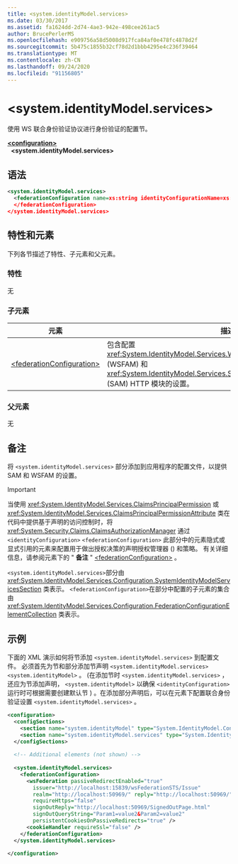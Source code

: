 ```yaml
---
title: <system.identityModel.services>
ms.date: 03/30/2017
ms.assetid: fa1624dd-2d74-4ae3-942e-498cee261ac5
author: BrucePerlerMS
ms.openlocfilehash: e909756a58d5008d917fca84af0e478fc4878d2f
ms.sourcegitcommit: 5b475c1855b32cf78d2d1bbb4295e4c236f39464
ms.translationtype: MT
ms.contentlocale: zh-CN
ms.lasthandoff: 09/24/2020
ms.locfileid: "91156805"
---
```

# \<system.identityModel.services>

使用 WS 联合身份验证协议进行身份验证的配置节。  
  
[**\<configuration>**](../configuration-element.md)\
&nbsp;&nbsp;**\<system.identityModel.services>**  
  
## <a name="syntax"></a>语法  
  
```xml  
<system.identityModel.services>  
  <federationConfiguration name=xs:string identityConfigurationName=xs:string>  
  </federationConfiguration>  
</system.identityModel.services>  
```  
  
## <a name="attributes-and-elements"></a>特性和元素  

 下列各节描述了特性、子元素和父元素。  
  
### <a name="attributes"></a>特性  

 无  
  
### <a name="child-elements"></a>子元素  
  
|元素|描述|  
|-------------|-----------------|  
|[\<federationConfiguration>](federationconfiguration.md)|包含配置 <xref:System.IdentityModel.Services.WSFederationAuthenticationModule> (WSFAM) 和 <xref:System.IdentityModel.Services.SessionAuthenticationModule> (SAM) HTTP 模块的设置。|  
  
### <a name="parent-elements"></a>父元素  

 无  
  
## <a name="remarks"></a>备注  

 将 `<system.identityModel.services>` 部分添加到应用程序的配置文件，以提供 SAM 和 WSFAM 的设置。  
  
> [!IMPORTANT]
> 当使用 <xref:System.IdentityModel.Services.ClaimsPrincipalPermission> 或 <xref:System.IdentityModel.Services.ClaimsPrincipalPermissionAttribute> 类在代码中提供基于声明的访问控制时，将 <xref:System.Security.Claims.ClaimsAuthorizationManager> 通过 `<identityConfiguration>` `<federationConfiguration>` 此部分中的元素隐式或显式引用的元素来配置用于做出授权决策的声明授权管理器 () 和策略。 有关详细信息，请参阅元素下的 " **备注** " [\<federationConfiguration>](federationconfiguration.md) 。  
  
 `<system.identityModel.services>`部分由 <xref:System.IdentityModel.Services.Configuration.SystemIdentityModelServicesSection> 类表示。 `<federationConfiguration>`在部分中配置的子元素的集合由 <xref:System.IdentityModel.Services.Configuration.FederationConfigurationElementCollection> 类表示。  
  
## <a name="example"></a>示例  

 下面的 XML 演示如何将节添加 `<system.identityModel.services>` 到配置文件。 必须首先为节和部分添加节声明 `<system.identityModel.services>` `<system.identityModel>` 。  (在添加节时 `<system.identityModel.services>` ，还应为节添加声明， `<system.identityModel>` 以确保 `<identityConfiguration>` 运行时可根据需要创建默认节 ) 。在添加部分声明后，可以在元素下配置联合身份验证设置 `<system.identityModel.services>` 。  
  
```xml  
<configuration>  
  <configSections>  
    <section name="system.identityModel" type="System.IdentityModel.Configuration.SystemIdentityModelSection, System.IdentityModel, Version=4.0.0.0, Culture=neutral, PublicKeyToken=B77A5C561934E089" />  
    <section name="system.identityModel.services" type="System.IdentityModel.Services.Configuration.SystemIdentityModelServicesSection, System.IdentityModel.Services, Version=4.0.0.0, Culture=neutral, PublicKeyToken=B77A5C561934E089" />  
  </configSections>  
  
  <!-- Additional elements (not shown) -->  
  
  <system.identityModel.services>  
    <federationConfiguration>  
      <wsFederation passiveRedirectEnabled="true"
        issuer="http://localhost:15839/wsFederationSTS/Issue"
        realm="http://localhost:50969/" reply="http://localhost:50969/"
        requireHttps="false"
        signOutReply="http://localhost:50969/SignedOutPage.html"
        signOutQueryString="Param1=value2&Param2=value2"
        persistentCookiesOnPassiveRedirects="true" />  
      <cookieHandler requireSsl="false" />  
    </federationConfiguration>  
  </system.identityModel.services>  
  
</configuration>  
```
